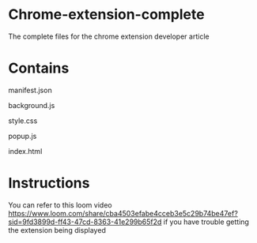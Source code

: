 # Chrome-extension-complete
The complete files for the chrome extension developer article

# Contains
manifest.json

background.js

style.css

popup.js

index.html

# Instructions
You can refer to this loom video https://www.loom.com/share/cba4503efabe4cceb3e5c29b74be47ef?sid=9fd3899d-ff43-47cd-8363-41e299b65f2d if you have trouble getting the extension being displayed
